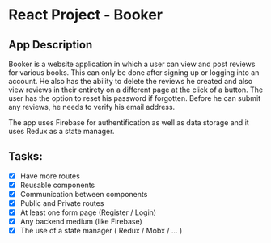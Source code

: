 # React Project - Booker

## App Description

Booker is a website application in which a user can view and post reviews for various books. This can only be done after signing up or logging into an account. He also has the ability to delete the reviews he created and also view reviews in their entirety on a different page at the click of a button. The user has the option to reset his password if forgotten. Before he can submit any reviews, he needs to verify his email address.

The app uses Firebase for authentification as well as data storage and it uses Redux as a state manager.

## Tasks:
- [x] Have more routes
- [x] Reusable components
- [x] Communication between components
- [x] Public and Private routes
- [x] At least one form page (Register / Login)
- [x] Any backend medium (like Firebase)
- [x] The use of a state manager ( Redux / Mobx / ... )
